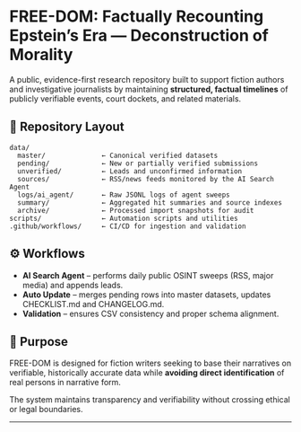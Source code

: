 # FREE-DOM: Factually Recounting Epstein’s Era — Deconstruction of Morality

A public, evidence-first research repository built to support fiction authors and investigative journalists by maintaining **structured, factual timelines** of publicly verifiable events, court dockets, and related materials.

## 📂 Repository Layout

```
data/
  master/              ← Canonical verified datasets
  pending/             ← New or partially verified submissions
  unverified/          ← Leads and unconfirmed information
  sources/             ← RSS/news feeds monitored by the AI Search Agent
  logs/ai_agent/       ← Raw JSONL logs of agent sweeps
  summary/             ← Aggregated hit summaries and source indexes
  archive/             ← Processed import snapshots for audit
scripts/               ← Automation scripts and utilities
.github/workflows/     ← CI/CD for ingestion and validation
```

## ⚙️ Workflows

- **AI Search Agent** – performs daily public OSINT sweeps (RSS, major media) and appends leads.
- **Auto Update** – merges pending rows into master datasets, updates CHECKLIST.md and CHANGELOG.md.
- **Validation** – ensures CSV consistency and proper schema alignment.

## 🧠 Purpose

FREE-DOM is designed for fiction writers seeking to base their narratives on verifiable, historically accurate data while **avoiding direct identification** of real persons in narrative form.

The system maintains transparency and verifiability without crossing ethical or legal boundaries.

---
